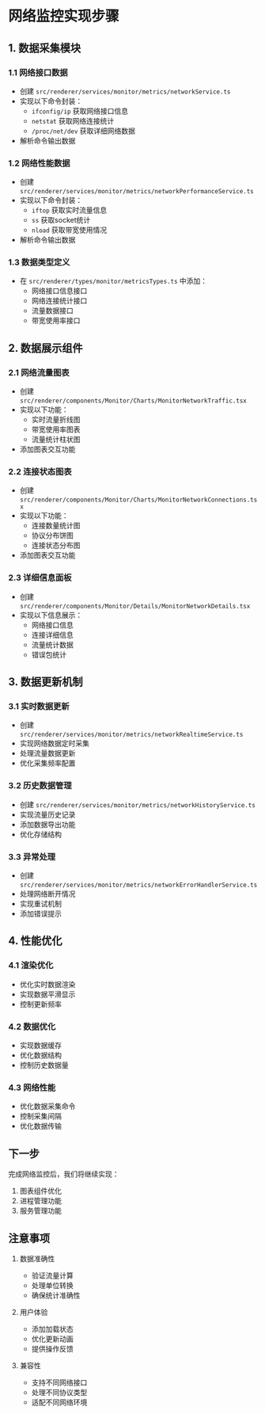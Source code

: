 # 网络监控实现步骤

## 1. 数据采集模块

### 1.1 网络接口数据
- 创建 `src/renderer/services/monitor/metrics/networkService.ts`
- 实现以下命令封装：
  * `ifconfig/ip` 获取网络接口信息
  * `netstat` 获取网络连接统计
  * `/proc/net/dev` 获取详细网络数据
- 解析命令输出数据

### 1.2 网络性能数据
- 创建 `src/renderer/services/monitor/metrics/networkPerformanceService.ts`
- 实现以下命令封装：
  * `iftop` 获取实时流量信息
  * `ss` 获取socket统计
  * `nload` 获取带宽使用情况
- 解析命令输出数据

### 1.3 数据类型定义
- 在 `src/renderer/types/monitor/metricsTypes.ts` 中添加：
  * 网络接口信息接口
  * 网络连接统计接口
  * 流量数据接口
  * 带宽使用率接口

## 2. 数据展示组件

### 2.1 网络流量图表
- 创建 `src/renderer/components/Monitor/Charts/MonitorNetworkTraffic.tsx`
- 实现以下功能：
  * 实时流量折线图
  * 带宽使用率图表
  * 流量统计柱状图
- 添加图表交互功能

### 2.2 连接状态图表
- 创建 `src/renderer/components/Monitor/Charts/MonitorNetworkConnections.tsx`
- 实现以下功能：
  * 连接数量统计图
  * 协议分布饼图
  * 连接状态分布图
- 添加图表交互功能

### 2.3 详细信息面板
- 创建 `src/renderer/components/Monitor/Details/MonitorNetworkDetails.tsx`
- 实现以下信息展示：
  * 网络接口信息
  * 连接详细信息
  * 流量统计数据
  * 错误包统计

## 3. 数据更新机制

### 3.1 实时数据更新
- 创建 `src/renderer/services/monitor/metrics/networkRealtimeService.ts`
- 实现网络数据定时采集
- 处理流量数据更新
- 优化采集频率配置

### 3.2 历史数据管理
- 创建 `src/renderer/services/monitor/metrics/networkHistoryService.ts`
- 实现流量历史记录
- 添加数据导出功能
- 优化存储结构

### 3.3 异常处理
- 创建 `src/renderer/services/monitor/metrics/networkErrorHandlerService.ts`
- 处理网络断开情况
- 实现重试机制
- 添加错误提示

## 4. 性能优化

### 4.1 渲染优化
- 优化实时数据渲染
- 实现数据平滑显示
- 控制更新频率

### 4.2 数据优化
- 实现数据缓存
- 优化数据结构
- 控制历史数据量

### 4.3 网络性能
- 优化数据采集命令
- 控制采集间隔
- 优化数据传输

## 下一步

完成网络监控后，我们将继续实现：
1. 图表组件优化
2. 进程管理功能
3. 服务管理功能

## 注意事项

1. 数据准确性
   - 验证流量计算
   - 处理单位转换
   - 确保统计准确性

2. 用户体验
   - 添加加载状态
   - 优化更新动画
   - 提供操作反馈

3. 兼容性
   - 支持不同网络接口
   - 处理不同协议类型
   - 适配不同网络环境 